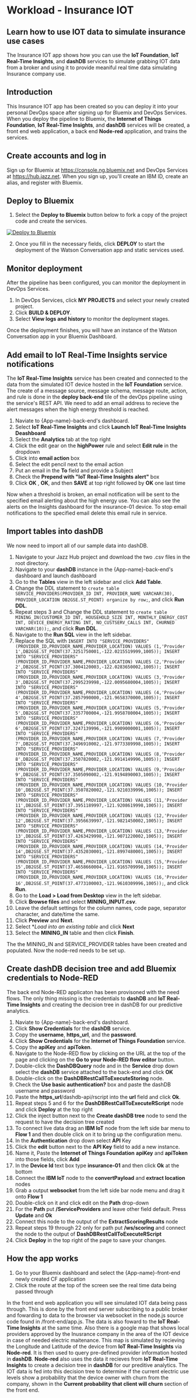 # Workload - Insurance IOT

## Learn how to use IOT data to simulate insurance use cases
The Insurance IOT app shows how you can use the **IoT Foundation**, **IoT Real-Time Insights**, and **dashDB** services to simulate grabbing IOT data from a broker and using it to provide meaniful real time data simulating Insurance company use.

## Introduction
This Insurance IOT app has been created so you can deploy it into your personal DevOps space after signing up for Bluemix and DevOps Services. When you deploy the pipeline to Bluemix, the **Internet of Things Foundation**, **IoT Real-Time Insights**, and **dashDB** services will be created, 
a front end web application, a back end **Node-red** application, and trains the services.

## Create accounts and log in

Sign up for Bluemix at https://console.ng.bluemix.net and DevOps Services at https://hub.jazz.net.
When you sign up, you'll create an IBM ID, create an alias, and register with Bluemix.

## Deploy to Bluemix

1. Select the **Deploy to Bluemix** button below to fork a copy of the project code and create the services.

  [![Deploy to Bluemix](https://bluemix.net/deploy/button.png)](https://bluemix.net/deploy?repository=https://hub.jazz.net/git/cfsworkload/insuranceIOT-build)

2.  Once you fill in the necessary fields, click **DEPLOY** to start the deployment of the Watson Conversation app and static services used.

## Monitor deployment

After the pipeline has been configured, you can monitor the deployment in DevOps Services.

1. In DevOps Services, click **MY PROJECTS** and select your newly created project.
2. Click **BUILD & DEPLOY**.
3. Select **View logs and history** to monitor the deployment stages.

Once the deployment finishes, you will have an instance of the Watson Conversation app in your Bluemix Dashboard.

## Add email to IoT Real-Time Insights service notifications

The **IoT Real-Time Insights** service has been created and connected to the data from the simulated IOT device hosted in the **IoT Foundation** service. The create of a message source, message schema, message route, action, and  rule is done in the **deploy back-end** tile of the devOps pipeline using the service's REST API.
 We need to add an email address to recieve the alert messages when the high energy threshold is reached.
 

1. Naviate to {App-name}-back-end's dashboard.
2. Select **IoT Real-Time Insights** and click **Launch IoT Real-Time Insights Deashboard**
3. Select the **Analytics** tab at the top right
4. Click the edit gear on the **highPower** rule and select **Edit rule** in the dropdown
4. Click into **email action** box
5. Select the edit pencil next to the email action
6. Put an email in the **To** field and provide a Subject
7. Check the **Prepend with "IoT Real-Time Insights alert"** box 
8. Click **OK** , **OK**, and then **SAVE** at top right followed by **OK** one last time 

Now when a threshold is broken, an email notification will be sent to the specified email alerting about the high energy use. You can also see the alerts on the Insights dashboard for the insurance-01 device. 
To stop email notifications to the specified email delete this email rule in service.

## Import tables into dashDB

We now need to import all of our sample data into dashDB.

1. Navigate to your Jazz Hub project and download the two .csv files in the root directory.
2. Navigate to your **dashDB** instance in the {App-name}-back-end's dashboard and launch dashboard
3. Go to the **Tables** view in the left sidebar and click **Add Table**.
4. Change the DDL statement to `create table SERVICE_PROVIDERS(PROVIDER_ID INT, PROVIDER_NAME VARCHAR(30), PROVIDER_LOCATION DB2GSE.ST_POINT) organize by row;`, and click **Run DDL**.
5. Repeat steps 3 and Change the DDL statement to `create table MINING_IN(CUSTOMER_ID INT, HOUSEHOLD_SIZE INT, MONTHLY_ENERGY_COST INT, DEVICE_ENERGY_RATING INT, NO_CUSTSERV_CALLS INT, CHURNED VARCHAR(10));`, and click **Run DDL**.
5. Navigate to the **Run SQL** view in the left sidebar.
6. Replace the SQL with `INSERT INTO "SERVICE_PROVIDERS" (PROVIDER_ID,PROVIDER_NAME,PROVIDER_LOCATION) VALUES (1,'Provider 1',DB2GSE.ST_POINT(37.3251750001,-122.0215519999,1005)); INSERT INTO "SERVICE_PROVIDERS" (PROVIDER_ID,PROVIDER_NAME,PROVIDER_LOCATION) VALUES (2,'Provider 2',DB2GSE.ST_POINT(37.3004120003,-122.0283650002,1005)); INSERT INTO "SERVICE_PROVIDERS" (PROVIDER_ID,PROVIDER_NAME,PROVIDER_LOCATION) VALUES (3,'Provider 3',DB2GSE.ST_POINT(37.2995239998,-122.0095680004,1005)); INSERT INTO "SERVICE_PROVIDERS" (PROVIDER_ID,PROVIDER_NAME,PROVIDER_LOCATION) VALUES (4,'Provider 4',DB2GSE.ST_POINT(37.2857990000,-121.9658370000,1005)); INSERT INTO "SERVICE_PROVIDERS" (PROVIDER_ID,PROVIDER_NAME,PROVIDER_LOCATION) VALUES (5,'Provider 5',DB2GSE.ST_POINT(37.3357700004,-121.9958780004,1005)); INSERT INTO "SERVICE_PROVIDERS" (PROVIDER_ID,PROVIDER_NAME,PROVIDER_LOCATION) VALUES (6,'Provider 6',DB2GSE.ST_POINT(37.3247139996,-121.9909000001,1005)); INSERT INTO "SERVICE_PROVIDERS" (PROVIDER_ID,PROVIDER_NAME,PROVIDER_LOCATION) VALUES (7,'Provider 7',DB2GSE.ST_POINT(37.3496910002,-121.9773389998,1005)); INSERT INTO "SERVICE_PROVIDERS" (PROVIDER_ID,PROVIDER_NAME,PROVIDER_LOCATION) VALUES (8,'Provider 8',DB2GSE.ST_POINT(37.3507820002,-121.9914149996,1005)); INSERT INTO "SERVICE_PROVIDERS" (PROVIDER_ID,PROVIDER_NAME,PROVIDER_LOCATION) VALUES (9,'Provider 9',DB2GSE.ST_POINT(37.3505090002,-121.9194890003,1005)); INSERT INTO "SERVICE_PROVIDERS" (PROVIDER_ID,PROVIDER_NAME,PROVIDER_LOCATION) VALUES (10,'Provider 10',DB2GSE.ST_POINT(37.3507820002,-121.9210339996,1005)); INSERT INTO "SERVICE_PROVIDERS" (PROVIDER_ID,PROVIDER_NAME,PROVIDER_LOCATION) VALUES (11,'Provider 11',DB2GSE.ST_POINT(37.3951189997,-121.9208619998,1005)); INSERT INTO "SERVICE_PROVIDERS" (PROVIDER_ID,PROVIDER_NAME,PROVIDER_LOCATION) VALUES (12,'Provider 12',DB2GSE.ST_POINT(37.3956639997,-121.9821450002,1005)); INSERT INTO "SERVICE_PROVIDERS" (PROVIDER_ID,PROVIDER_NAME,PROVIDER_LOCATION) VALUES (13,'Provider 13',DB2GSE.ST_POINT(37.4263429998,-121.9071220002,1005)); INSERT INTO "SERVICE_PROVIDERS" (PROVIDER_ID,PROVIDER_NAME,PROVIDER_LOCATION) VALUES (14,'Provider 14',DB2GSE.ST_POINT(37.4352030001,-121.8997480001,1005)); INSERT INTO "SERVICE_PROVIDERS" (PROVIDER_ID,PROVIDER_NAME,PROVIDER_LOCATION) VALUES (15,'Provider 15',DB2GSE.ST_POINT(37.4658660004,-121.9165709998,1005)); INSERT INTO "SERVICE_PROVIDERS" (PROVIDER_ID,PROVIDER_NAME,PROVIDER_LOCATION) VALUES (16,'Provider 16',DB2GSE.ST_POINT(37.4773100003,-121.9610309996,1005));`, and click **Run**.
7. Go to the **Load > Load from Desktop** view in the left sidebar.
8. Click **Browse files** and select **MINING_INPUT.csv**.
9. Leave the default settings for the column names, code page, separator character, and date/time the same.
10. Click **Preview** and **Next**.
11. Select **Load into an existing table* and click **Next**
12. Select the **MINING_IN** table and then click **Finish**.


The the MINING_IN and SERVICE_PROVIDER tables have been created and populated. Now the node-red needs to be set up.

## Create dashDB decision tree and add Bluemix credentials to Node-RED 

The back end Node-RED applicaton has been provisoned with the need flows. The only thing missing is the credentials to **dashDB** and **IoT Real-Time Insights** and creating the decision 
tree in dashDB for our predictive analytics.

1. Naviate to {App-name}-back-end's dashboard.
2. Click **Show Credentials** for the **dashDB** service.
3. Copy the **username**, **https_url**, and the **password**.
4. Click **Show Credentials** for the **Internet of Things Foundation** service.
5. Copy the **apiKey** and **apiToken**.
6. Navigate to the Node-RED flow by clicking on the URL at the top of the page and clicking on the **Go to your Node-RED flow editor** button.
7. Double-click the **DashDBQuery** node and in the **Service** drop down select the **dashDB** service attached to the back-end and click **OK**
8. Double-click on the **DashDBRestCallToExecuteStoring** node.
9. Check the **Use basic authentication?** box and paste the dashDB username and password
10. Paste the **https_url**/dashdb-api/rscript into the **url** field and click **Ok**.
11. Repeat steps 5 and 6 for the **DashDBRestCallToExecuteRScript** node and click **Deploy** at the top right
12. Click the inject button next to the **Create dashDB tree** node to send the request to have the decision tree created
13. To connect live data drag an  **IBM IoT** node from the left side bar menu to **Flow 1** and then double click on it to bring up the configuration menu.
14. In the **Authentication** drop down select **API** Key
15. Click the **edit** button next to the **API Key** field to add a new instance.
16. Name it, Paste the **Internet of Things Foundation**  **apiKey** and **apiToken** into those fields, click **Add**
17. In the **Device Id** text box type **insurance-01** and then click **Ok** at the bottom
18. Connect the **IBM IoT** node to the **convertPayload** and **extract location** nodes
19. Grab a output **websocket** from the left side bar node menu and drag it onto **Flow 1**
20. Double-click on it and click edit on the **Path** drop-down 
21. For the **Path** put **/ServiceProviders** and leave other field default. Press **Update** and **Ok**
22. Connect this node to the output of the **ExtractScoringResults** node
23. Repeat steps 19 through 22 only for path put **/ws/scoring** and connect the node to the output of **DashDBRestCallToExecuteRScript**
19. Click **Deploy** in the top right of the page to save your changes.


## How the app works

1. Go to your Bluemix dashboard and select the {App-name}-front-end newly created CF application
2. Click the route at the top of the screen see the real time data being passed through

In the front end web application you will see simulated IOT data being pass through. This is done by the front end server subscribing to a public broker and fowarding to data to the browser via websocket in the node.js source code found in /front-end/app.js. The data is also foward to the **IoT Real-Time Insights** at the same time.
Also there is a google map that shows local providers approved by the Inusrance company in the area of the IOT
device in case of needed electric maitenance. This map is simulated by recieving the Longitude and Latitude of the device from **IoT Real-Time Insights** via **Node-red**. It is then used to query pre-defined provider information hosted in **dashDB**. **Node-red** also uses the data it recieves
from **IoT Real-Time Insights** to create a decision tree in **dashDB** for our preditive analytics. The IOT data is fed into this decision tree to determine if the current electric use levels show a probability that the device owner with churn from the company, shown in the 
**Current probability that client will churn** section of the front end. 
